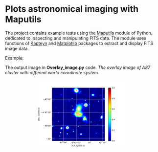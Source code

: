 # Plots astronomical imaging with Maputils
The project contains example tests using the [Maputils](https://www.astro.rug.nl/software/kapteyn/maputilstutorial.html) module of Python, dedicated to inspecting and manipulating FITS data. The module uses functions of [Kapteyn](https://www.astro.rug.nl/software/kapteyn/index.html) and [Matplotlib](https://matplotlib.org/) packages to extract and display FITS image data.

Example:

The output image in __Overlay_image.py__ code. *The overlay image of A87 cluster with different world coordinate system.*
<p align="center">
<img src="Files/output/Figure_A87_matplotlib.png" width="300">
</p>
